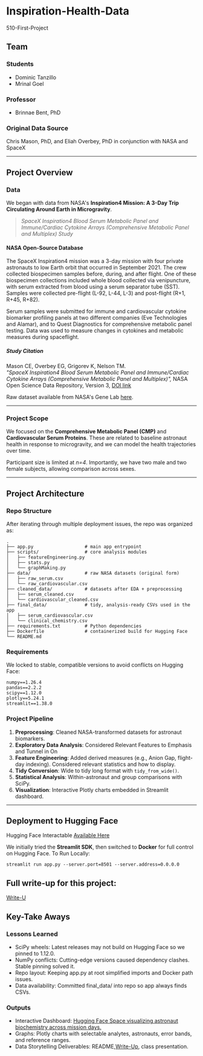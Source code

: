 # Inspiration-Health-Data  
510-First-Project  

## Team  
### Students  
- Dominic Tanzillo  
- Mrinal Goel  

### Professor  
- Brinnae Bent, PhD  

### Original Data Source  
Chris Mason, PhD, and Eliah Overbey, PhD in conjunction with NASA and SpaceX  

---

## Project Overview  

### Data  
We began with data from NASA's **Inspiration4 Mission: A 3-Day Trip Circulating Around Earth in Microgravity**.  

> *SpaceX Inspiration4 Blood Serum Metabolic Panel and Immune/Cardiac Cytokine Arrays (Comprehensive Metabolic Panel and Multiplex) Study*  

#### NASA Open-Source Database  
The SpaceX Inspiration4 mission was a 3-day mission with four private astronauts to low Earth orbit that occurred in September 2021. The crew collected biospecimen samples before, during, and after flight. One of these biospecimen collections included whole blood collected via venipuncture, with serum extracted from blood using a serum separator tube (SST). Samples were collected pre-flight (L-92, L-44, L-3) and post-flight (R+1, R+45, R+82).  

Serum samples were submitted for immune and cardiovascular cytokine biomarker profiling panels at two different companies (Eve Technologies and Alamar), and to Quest Diagnostics for comprehensive metabolic panel testing. Data was used to measure changes in cytokines and metabolic measures during spaceflight.  

##### Study Citation  
Mason CE, Overbey EG, Grigorev K, Nelson TM.  
*"SpaceX Inspiration4 Blood Serum Metabolic Panel and Immune/Cardiac Cytokine Arrays (Comprehensive Metabolic Panel and Multiplex)",* NASA Open Science Data Repository, Version 3, [DOI link](http://doi.org/10.26030/mc5d-p710)  

Raw dataset available from NASA's Gene Lab [here](https://osdr.nasa.gov/bio/repo/data/studies/OSD-575).  

---

### Project Scope  
We focused on the **Comprehensive Metabolic Panel (CMP)** and **Cardiovascular Serum Proteins**. These are related to baseline astronaut health in response to microgravity, and we can model the health trajectories over time.  

Participant size is limited at *n=4*. Importantly, we have two male and two female subjects, allowing comparison across sexes.  

---

## Project Architecture  

### Repo Structure  
After iterating through multiple deployment issues, the repo was organized as:  

```
.
├── app.py                   # main app entrypoint
├── scripts/                 # core analysis modules
│   ├── featureEngineering.py
│   ├── stats.py
│   └── graphMaking.py
├── data/                    # raw NASA datasets (original form)
│   ├── raw_serum.csv
│   └── raw_cardiovascular.csv
├── cleaned_data/            # datasets after EDA + preprocessing
│   ├── serum_cleaned.csv
│   └── cardiovascular_cleaned.csv
├── final_data/              # tidy, analysis-ready CSVs used in the app
│   ├── serum_cardiovascular.csv
│   └── clinical_chemistry.csv
├── requirements.txt         # Python dependencies
├── Dockerfile               # containerized build for Hugging Face
└── README.md
```

### Requirements  
We locked to stable, compatible versions to avoid conflicts on Hugging Face:  

```
numpy==1.26.4
pandas==2.2.2
scipy==1.12.0
plotly==5.24.1
streamlit==1.38.0
```

### Project Pipeline  
1. **Preprocessing**: Cleaned NASA-transformed datasets for astronaut biomarkers. 
2. **Exploratory Data Analysis**: Considered Relevant Features to Emphasis and Tunnel in On
2. **Feature Engineering**: Added derived measures (e.g., Anion Gap, flight-day indexing). Considered relevant statistics and how to display. 
3. **Tidy Conversion**: Wide to tidy long format with `tidy_from_wide()`.  
4. **Statistical Analysis**: Within-astronaut and group comparisons with SciPy.  
5. **Visualization**: Interactive Plotly charts embedded in Streamlit dashboard.  

---

## Deployment to Hugging Face  

Hugging Face Interactable [Available Here](https://huggingface.co/spaces/DTanzillo/Inspiration-Health-Data)

We initially tried the **Streamlit SDK**, then switched to **Docker** for full control on Hugging Face. To Run Locally:

```
streamlit run app.py --server.port=8501 --server.address=0.0.0.0
```

## Full write-up for this project:

[Write-U](writeup.ipynb)

## Key-Take Aways
### Lessons Learned
* SciPy wheels: Latest releases may not build on Hugging Face so we pinned to 1.12.0.
* NumPy conflicts: Cutting-edge versions caused dependency clashes. Stable pinning solved it.
* Repo layout: Keeping app.py at root simplified imports and Docker path issues.
* Data availability: Committed final_data/ into repo so app always finds CSVs.

### Outputs

* Interactive Dashboard: [Hugging Face Space visualizing astronaut biochemistry across mission days.](https://huggingface.co/spaces/DTanzillo/Inspiration-Health-Data)
* Graphs: Plotly charts with selectable analytes, astronauts, error bands, and reference ranges.
* Data Storytelling Deliverables: README,[Write-Up](writeup.ipynb), class presentation.